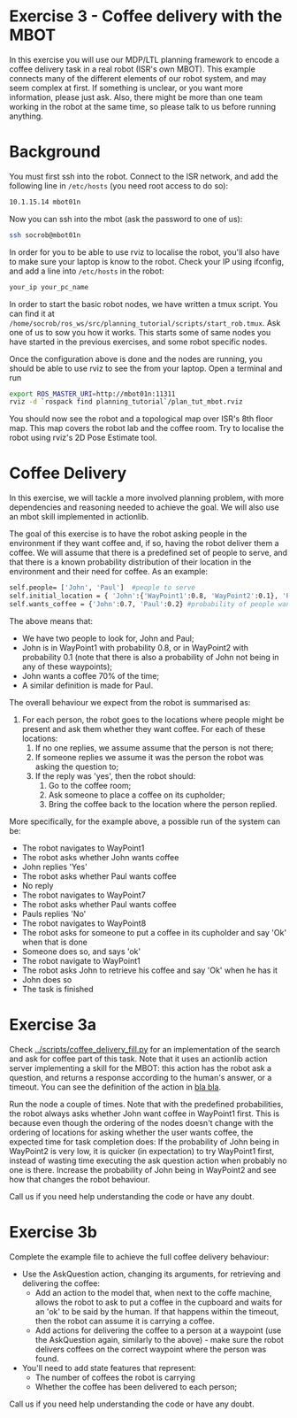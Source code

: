 # Exercise 3 - Coffee delivery with the MBOT

In this exercise you will use our MDP/LTL planning framework to encode a coffee delivery task in a real robot (ISR's own MBOT). This example connects many of the different elements of our robot system, and may seem complex at first. If something is unclear, or you want more information, please just ask. Also, there might be more than one team working in the robot at the same time, so please talk to us before running anything.


# Background

You must first ssh into the robot. Connect to the ISR network, and add the following line in ``/etc/hosts`` (you need root access to do so):

```bash 
10.1.15.14 mbot01n
```
Now you can ssh into the mbot (ask the password to one of us):

```bash 
ssh socrob@mbot01n
```

In order for you to be able to use rviz to localise the robot, you'll also have to make sure your laptop is know to the robot. Check your IP using ifconfig, and add a line into  ``/etc/hosts`` in the robot:


```bash 
your_ip your_pc_name
```

In order to start the basic robot nodes, we have written a tmux script. You can find it at ``/home/socrob/ros_ws/src/planning_tutorial/scripts/start_rob.tmux``. Ask one of us to sow you how it works. This starts some of same nodes you have started in the previous exercises, and some robot specific nodes.


Once the configuration above is done and the nodes are running, you should be able to use rviz to see the from your laptop. Open a terminal and run 

```bash 
export ROS_MASTER_URI=http://mbot01n:11311
rviz -d `rospack find planning_tutorial`/plan_tut_mbot.rviz
```

You should now see the robot and a topological map over ISR's 8th floor map. This map covers the robot lab and the coffee room. Try to localise the robot using rviz's 2D Pose Estimate tool.

# Coffee Delivery

In this exercise, we will tackle a more involved planning problem, with more dependencies and reasoning needed to achieve the goal. We will also use an mbot skill implemented in actionlib.

The goal of this exercise is to have the robot asking people in the environment if they want coffee and, if so, having the robot deliver them a coffee. We will assume that there is a predefined set of people to serve, and that there is a known probability distribution of their location in the environment and their need for coffee. As an example:


```bash
self.people= ['John', 'Paul']  #people to serve 
self.initial_location = { 'John':{'WayPoint1':0.8, 'WayPoint2':0.1}, 'Paul':{'WayPoint1':0.3, 'WayPoint7':0.6}}  #distribution of people's location in the environment
self.wants_coffee = {'John':0.7, 'Paul':0.2} #probability of people wanting coffee
```

The above means that:
* We have two people to look for, John and Paul;
* John is in WayPoint1 with probability 0.8, or in WayPoint2 with probability 0.1 (note that there is also a probability of John not being in any of these waypoints);
* John wants a coffee 70% of the time;
* A similar definition is made for Paul.


The overall behaviour we expect from the robot is summarised as:
1. For each person, the robot goes to the locations where people might be present and ask them whether they want coffee. For each of these locations:
    1. If no one replies, we assume assume that the person is not there;
    1. If someone replies we assume it was the person the robot was asking the question to;
    1. If the reply was 'yes', then the robot should:
         1. Go to the coffee room;
         1. Ask someone to place a coffee on its cupholder;
         1. Bring the coffee back to the location where the person replied.
         
More specifically, for the example above, a possible run of the system can be:

* The robot navigates to WayPoint1
* The robot asks whether John wants coffee
* John replies 'Yes'
* The robot asks whether Paul wants coffee
* No reply
* The robot navigates to WayPoint7
* The robot asks whether Paul wants coffee
* Pauls replies 'No'
* The robot navigates to WayPoint8
* The robot asks for someone to put a coffee in its cupholder and say 'Ok' when that is done
* Someone does so, and says 'ok'
* The robot navigate to WayPoint1
* The robot asks John to retrieve his coffee and say 'Ok' when he has it
* John does so
* The task is finished

# Exercise 3a


Check [../scripts/coffee_delivery_fill.py](../scripts/coffee_delivery_fill.py) for an implementation of the search and ask for coffee part of this task. Note that it uses an actionlib action server implementing a skill for the MBOT: this action has the robot ask a question, and returns a response according to the human's answer, or a timeout. You can see the definition of the action in [bla bla](../../isr_s/AskQuestion.action).

Run the node a couple of times. Note that with the predefined probabilities, the robot always asks whether John want coffee in WayPoint1 first. This is because even though the ordering of the nodes doesn't change with the ordering of locations for asking whether the user wants coffee, the expected time for task completion does: If the probability of John being in WayPoint2 is very low, it is quicker (in expectation) to try WayPoint1 first, instead of wasting time executing the ask question action when probably no one is there. Increase the probability of John being in WayPoint2 and see how that changes the robot behaviour.

Call us if you need help understanding the code or have any doubt.

# Exercise 3b

Complete the example file to achieve the full coffee delivery behaviour:
*  Use the AskQuestion action, changing its arguments, for retrieving and delivering the coffee:
     * Add an action to the model that, when next to the coffe machine, allows the robot to ask to put a coffee in the cupboard and waits for an 'ok' to be said by the human. If that happens within the timeout, then the robot can assume it is carrying a coffee.
     * Add actions for delivering the coffee to a person at a waypoint (use the AskQuestion again, similarly to the above) - make sure the robot delivers coffees on the correct waypoint where the person was found.
* You'll need to add state features that represent:
     * The number of coffees the robot is carrying
     * Whether the coffee has been delivered to each person;
     
Call us if you need help understanding the code or have any doubt.





